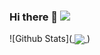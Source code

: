 ### Hi there 👋 ![](https://komarev.com/ghpvc/?username=lukalom)

![Github Stats](<a href=""> <img align="center" src="https://github-readme-stats.vercel.app/api/top-langs/?username=lukalom&theme=react&line_height=40&hide=css"/> </a>)
